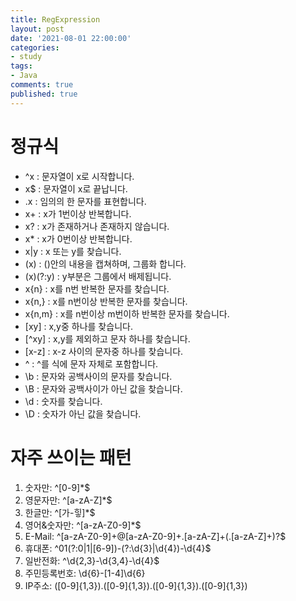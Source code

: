 ```yaml
---
title: RegExpression
layout: post
date: '2021-08-01 22:00:00'
categories:
- study
tags:
- Java
comments: true
published: true
---
```


# 정규식
- ^x : 문자열이 x로 시작합니다.
- x$ : 문자열이 x로 끝납니다.
- .x : 임의의 한 문자를 표현합니다.
- x+ : x가 1번이상 반복합니다.
- x? : x가 존재하거나 존재하지 않습니다.
- x* : x가 0번이상 반복합니다.
- x|y : x 또는 y를 찾습니다.
- (x) : ()안의 내용을 캡쳐하며, 그룹화 합니다.
- (x)(?:y) : y부분은 그룹에서 배제됩니다.
- x{n} : x를 n번 반복한 문자를 찾습니다.
- x{n,} : x를 n번이상 반복한 문자를 찾습니다.
- x{n,m} : x를 n번이상 m번이하 반복한 문자를 찾습니다.
- \[xy\] : x,y중 하나를 찾습니다.
- \[^xy\] : x,y를 제외하고 문자 하나를 찾습니다.
- \[x-z\] : x-z 사이의 문자중 하나를 찾습니다.
- \^ : ^를 식에 문자 자체로 포함합니다.
- \b : 문자와 공백사이의 문자를 찾습니다.
- \B : 문자와 공백사이가 아닌 값을 찾습니다.
- \d : 숫자를 찾습니다.
- \D : 숫자가 아닌 값을 찾습니다.
<script src="https://gist.github.com/parkhyoungmin/c07c1c30cd025e40b08958e52953380c.js"></script>

# 자주 쓰이는 패턴
1) 숫자만: ^[0-9]\*$  
2) 영문자만: ^[a-zA-Z]\*$  
3) 한글만: ^[가-힣]\*$  
4) 영어&숫자만: ^[a-zA-Z0-9]\*$  
5) E-Mail: ^[a-zA-Z0-9]+@[a-zA-Z0-9]+\.[a-zA-Z]+(\.[a-zA-Z]+)?$  
6) 휴대폰: ^01(?:0|1|[6-9])-(?:\d{3}|\d{4})-\d{4}$  
7) 일반전화: ^\d{2,3}-\d{3,4}-\d{4}$  
8) 주민등록번호: \d{6}\-[1-4]\d{6}  
9) IP주소: ([0-9]{1,3})\.([0-9]{1,3})\.([0-9]{1,3})\.([0-9]{1,3})  
